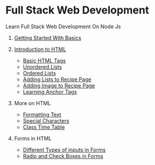 # Full Stack Web Development
Learn Full Stack Web Development On Node Js

1. [Getting Started With Basics](https://vigneshvaranasi.github.io/FSWD/1.%20Getting%20Started%20with%20Basics!/1.index.html)

2. [Introduction to HTML](https://vigneshvaranasi.github.io/FSWD/2.%20Intro%20to%20HTML/1.Creating%20First%20HTML%20Page.html)
      - [Basic HTML Tags](https://vigneshvaranasi.github.io/FSWD/2.%20Intro%20to%20HTML/2.Basic%20HTML%20Tags.html)
      - [Unordered Lists](https://vigneshvaranasi.github.io/FSWD/2.%20Intro%20to%20HTML/3.Unordered%20Lists.html)
      - [Ordered Lists](https://vigneshvaranasi.github.io/FSWD/2.%20Intro%20to%20HTML/4.Ordered%20List.html)
      - [Adding Lists to Recipe Page](https://vigneshvaranasi.github.io/FSWD/2.%20Intro%20to%20HTML/5.Adding%20Lists%20to%20Recipe%20Page.html)
      - [Adding Image to Recipe Page](https://vigneshvaranasi.github.io/FSWD/2.%20Intro%20to%20HTML/6.Adding%20Image%20to%20Recipe%20Page.html)
      - [Learning Anchor Tags](https://vigneshvaranasi.github.io/FSWD/2.%20Intro%20to%20HTML/7.Adding%20Anchor%20tag.html)

3. More on HTML
      - [Formatting Text](https://vigneshvaranasi.github.io/FSWD/3.%20More%20on%20HTML/1.Formatting%20Text.html)
      - [Special Characters](https://vigneshvaranasi.github.io/FSWD/3.%20More%20on%20HTML/2.Special%20Characters.html)
      - [Class Time Table](https://vigneshvaranasi.github.io/FSWD/3.%20More%20on%20HTML/3.Create%20Class%20Time%20Table.html)

4. Forms in HTML
      - [Different Types of inputs in Forms](https://vigneshvaranasi.github.io/FSWD/4.%20Forms/1.Simple%20Form.html)
      - [Radio and Check Boxes in Forms](https://vigneshvaranasi.github.io/FSWD/4.%20Forms/2.Radio%20and%20Check%20Box)



